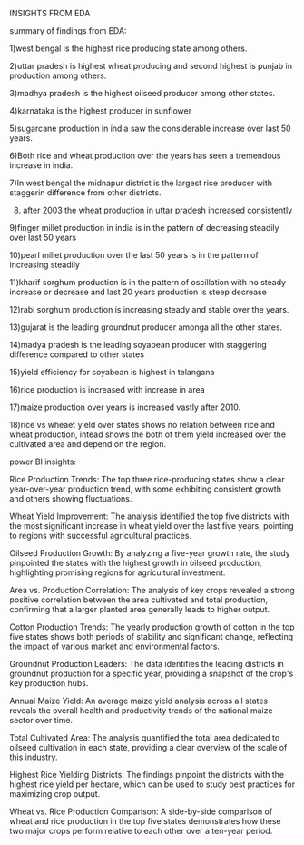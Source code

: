 INSIGHTS FROM EDA

summary of findings from EDA:

1)west bengal is the highest rice producing state among others.

2)uttar pradesh  is highest wheat producing and second highest is punjab in production among others.

3)madhya pradesh is the highest oilseed producer among other states.

4)karnataka is the highest producer in sunflower

5)sugarcane production in india saw the considerable increase over last 50 years. 

6)Both rice and wheat production over the years has seen a tremendous increase in india.

7)In west bengal the midnapur district is the largest rice producer with staggerin difference from other districts.

8) after 2003 the wheat production in uttar pradesh increased consistently

9)finger millet production in india is in the pattern of decreasing steadily over last 50 years

10)pearl millet production over the last 50 years is in the pattern of increasing steadily

11)kharif sorghum production is in the pattern of oscillation with no steady increase or decrease and last 20 years production is steep decrease

12)rabi sorghum production is increasing steady and stable over the years.

13)gujarat is the leading groundnut producer amonga all the other states.

14)madya pradesh is the leading soyabean producer with staggering difference compared to other states

15)yield efficiency for soyabean is highest in telangana

16)rice production is increased with increase in area

17)maize production over years is increased vastly after 2010.

18)rice vs wheaet yield over states shows no relation between rice and wheat production, intead shows the both of them yield increased over the cultivated area and depend on the region.

power BI insights:

Rice Production Trends: The top three rice-producing states show a clear year-over-year production trend, with some exhibiting consistent growth and others showing fluctuations.

Wheat Yield Improvement: The analysis identified the top five districts with the most significant increase in wheat yield over the last five years, pointing to regions with successful agricultural practices.

Oilseed Production Growth: By analyzing a five-year growth rate, the study pinpointed the states with the highest growth in oilseed production, highlighting promising regions for agricultural investment.

Area vs. Production Correlation: The analysis of key crops revealed a strong positive correlation between the area cultivated and total production, confirming that a larger planted area generally leads to higher output.

Cotton Production Trends: The yearly production growth of cotton in the top five states shows both periods of stability and significant change, reflecting the impact of various market and environmental factors.

Groundnut Production Leaders: The data identifies the leading districts in groundnut production for a specific year, providing a snapshot of the crop's key production hubs.

Annual Maize Yield: An average maize yield analysis across all states reveals the overall health and productivity trends of the national maize sector over time.

Total Cultivated Area: The analysis quantified the total area dedicated to oilseed cultivation in each state, providing a clear overview of the scale of this industry.

Highest Rice Yielding Districts: The findings pinpoint the districts with the highest rice yield per hectare, which can be used to study best practices for maximizing crop output.

Wheat vs. Rice Production Comparison: A side-by-side comparison of wheat and rice production in the top five states demonstrates how these two major crops perform relative to each other over a ten-year period.

